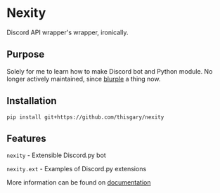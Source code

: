 # Nexity

Discord API wrapper's wrapper, ironically.

## Purpose

Solely for me to learn how to make Discord bot and Python module.
No longer actively maintained, since 
[blurple](https://thisgary.github.io/blurple) a thing now.

## Installation

    pip install git+https://github.com/thisgary/nexity

## Features

`nexity` - Extensible Discord.py bot

`nexity.ext` - Examples of Discord.py extensions

More information can be found on 
[documentation](https://github.com/thisgary/nexity/wiki/Documentation)
